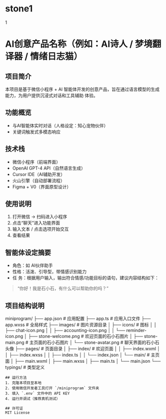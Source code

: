 # stone1
1
#  AI创意产品名称（例如：AI诗人 / 梦境翻译器 / 情绪日志猫）

## 项目简介
本项目是基于微信小程序 + AI 智能体开发的创意产品，旨在通过语言模型的生成能力，为用户提供沉浸式对话和工具辅助 体验。

## 功能概览
- 与AI智能体实时对话（人格设定：知心宠物伙伴）
- 关键词触发式多模态响应
## 技术栈
- 微信小程序（前端界面）
- OpenAI GPT-4 API（自然语言生成）
- Cursor IDE（AI辅助开发）
- 火山引擎（自动部署流程）
- Figma + V0（界面原型设计）

## 使用说明
1. 打开微信 → 扫码进入小程序  
2. 点击“聊天”进入功能界面  
3. 输入文本 / 点击选项开始交互  
4. 查看结果


## 智能体设定摘要
- 角色：如 AI伙伴助手
- 性格：活泼、引导型，带情感识别能力
- 任 务：根据用户输入，输出符合情感/功能目标的语句，建议内容结构如下：

> “你好！我是石小石，有什么可以帮助你的吗？”

## 项目结构说明
miniprogram/
├── app.json             # 应用配置
├── app.ts               # 应用入口文件
├── app.wxss             # 全局样式
├── images/              # 图片资源目录
│   ├── icons/           # 图标
│   │   ├── chat-icon.png
│   │   ├── accounting-icon.png
│   │   └── reminder-icon.png
│   ├── stone-welcome.png    # 欢迎页面的石小石图片
│   ├── stone-main.png       # 主页面的石小石图片
│   └── stone-avatar.png     # 聊天界面的石小石头像
├── pages/               # 页面目录
│   ├── index/           # 欢迎页面
│   │   ├── index.wxml
│   │   ├── index.wxss
│   │   ├── index.ts
│   │   └── index.json
│   └── main/            # 主页面
│       ├── main.wxml
│       ├── main.wxss
│       ├── main.ts
│       └── main.json
└── typings/             # 类型定义
```
## 运行方法
1. 克隆本项目至本地
2. 使用微信开发者工具打开 `/miniprogram` 文件夹
3. 填入 `.env` 文件中的 API KEY
4. 运行并调试（推荐真机测试）

## 许可证
MIT License

